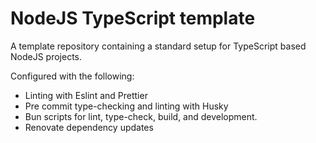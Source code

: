 # NodeJS TypeScript template

A template repository containing a standard setup for TypeScript based NodeJS projects.

Configured with the following:

-   Linting with Eslint and Prettier
-   Pre commit type-checking and linting with Husky
-   Bun scripts for lint, type-check, build, and development.
-   Renovate dependency updates
